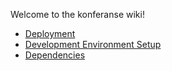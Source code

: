 Welcome to the konferanse wiki!
* [Deployment](wiki/Deployment)
* [Development Environment Setup](wiki/Development-Environment-Setup)
* [Dependencies](wiki/Dependencies)
